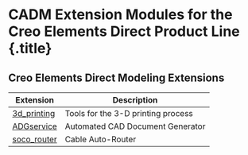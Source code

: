 # CADM Extension Modules for the Creo Elements Direct Product Line {.title}

## Creo Elements Direct Modeling Extensions

| Extension                           | Description                        |
| ----------------------------------- | ---------------------------------- |
| [3d_printing](3d_printing/index.md) | Tools for the 3-D printing process |
| [ADGservice](ADGservice/index.md)   | Automated CAD Document Generator   |
| [soco_router](soco_Router/index.md) | Cable Auto-Router                  |
